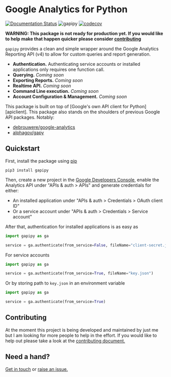 # Google Analytics for Python

[![Documentation Status](https://readthedocs.org/projects/google-analytics-python/badge/?version=latest)](https://google-analytics-python.readthedocs.io/en/latest/?badge=latest)
![gapipy](https://github.com/HFulcher/gapipy/workflows/gapipy/badge.svg)
[![codecov](https://codecov.io/gh/HFulcher/gapipy/branch/master/graph/badge.svg)](https://codecov.io/gh/HFulcher/gapipy)

**WARNING: This package is not ready for production yet. If you would like to help make that happen quicker please consider [contributing](https://github.com/HFulcher/gapipy/blob/master/CONTRIBUTING.md)**

`gapipy` provides a clean and simple wrapper around the Google Analytics Reporting API (v4) to allow for custom queries and report generation.

* **Authentication.** Authenticating service accounts or installed applications only requires one function call.
* **Querying.** *Coming soon*
* **Exporting Reports.** *Coming soon*
* **Realtime API.** *Coming soon*
* **Command Line execution.** *Coming soon*
* **Account Configuration & Management.** *Coming soon*

This package is built on top of [Google's own API client for Python][apiclient]. This package also stands on the shoulders of previous Google API packages. Notably:

* [debrouwere/google-analytics](https://github.com/debrouwere/google-analytics)
* [alphagov/gapy](https://github.com/alphagov/gapy)


## Quickstart

First, install the package using [pip](https://pip.pypa.io/en/latest/)

`pip3 install gapipy`

Then, create a new project in the [Google Developers Console](https://console.developers.google.com), enable the  Analytics API under "APIs & auth > APIs" and generate credentials for either:

* An installed application under "APIs & auth > Credentials > OAuth client ID"
* Or a service account under "APIs & auth > Credentials > Service account"

After that, authentication for installed applications is as easy as

```python
import gapipy as ga

service = ga.authenticate(from_service=False, fileName="client-secret.json")
```

For service accounts

```python
import gapipy as ga

service = ga.authenticate(from_service=True, fileName="key.json")
```

Or by storing path to `key.json` in an environment variable

```python
import gapipy as ga

service = ga.authenticate(from_service=True)
```


## Contributing
At the moment this project is being developed and maintained by just me but I am looking for more people to help in the effort.
If you would like to help out please take a look at the [contributing document.](https://github.com/HFulcher/gapipy/blob/master/CONTRIBUTING.md)


## Need a hand?
[Get in touch](mailto:fulcherhuw@gmail.com?subject=gapipy) or [raise an issue.](https://github.com/HFulcher/gapipy/issues)
